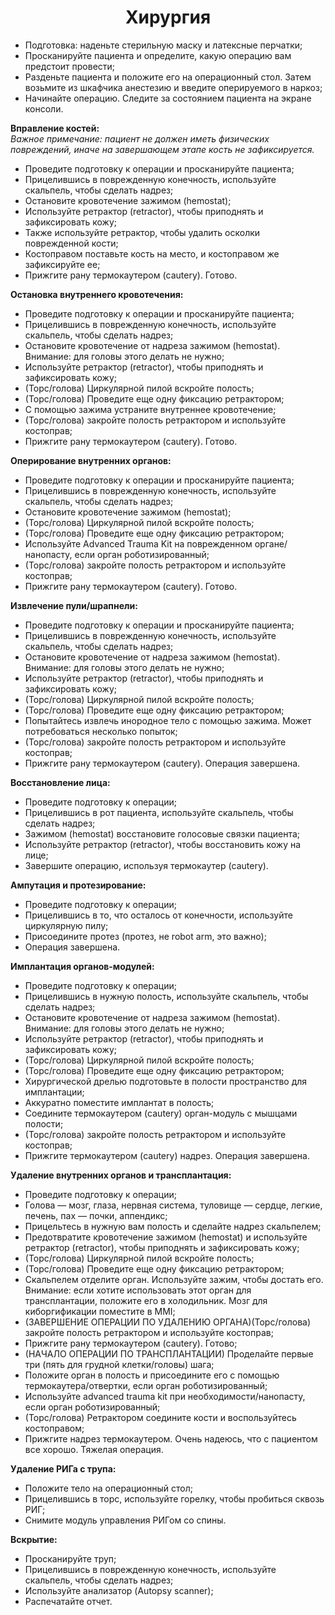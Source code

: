 <p><h1 align='center'>Хирургия</h1>
<ul>
<li>Подготовка: наденьте стерильную маску и латексные перчатки;</li>
<li>Просканируйте пациента и определите, какую операцию вам предстоит провести; </li>
<li>Разденьте пациента и положите его на операционный стол. Затем возьмите из шкафчика анестезию и введите оперируемого в наркоз;</li>
<li>Начинайте операцию. Следите за состоянием пациента на экране консоли.</li>
</ul>
</p>
<p><strong>Вправление костей:</strong>
  <br><em>Важное примечание: пациент не должен иметь физических повреждений, иначе на завершающем этапе кость не зафиксируется.</em>
<ul>
<li>Проведите подготовку к операции и просканируйте пациента;</li>
<li>Прицелившись в поврежденную конечность, используйте скальпель, чтобы сделать надрез; </li>
<li>Остановите кровотечение зажимом (hemostat);</li>
<li>Используйте ретрактор (retractor), чтобы приподнять и зафиксировать кожу;</li>
<li>Также используйте ретрактор, чтобы удалить осколки поврежденной кости;</li>
<li>Костоправом поставьте кость на место, и костоправом же зафиксируйте ее;</li>
<li>Прижгите рану термокаутером (cautery). Готово.</li>
</ul>
</p>
<p><strong>Остановка внутреннего кровотечения:</strong>
<ul>
<li>Проведите подготовку к операции и просканируйте пациента;</li>
<li>Прицелившись в поврежденную конечность, используйте скальпель, чтобы сделать надрез;</li>
<li>Остановите кровотечение от надреза зажимом (hemostat). Внимание: для головы этого делать не нужно;</li>
<li>Используйте ретрактор (retractor), чтобы приподнять и зафиксировать кожу;</li>
<li>(Торс/голова) Циркулярной пилой вскройте полость;</li>
<li>(Торс/голова) Проведите еще одну фиксацию ретрактором;</li>
<li>С помощью зажима устраните внутреннее кровотечение;</li>
<li>(Торс/голова) закройте полость ретрактором и используйте костоправ;</li>
<li>Прижгите рану термокаутером (cautery). Готово.</li>
</ul>
</p>
<p><strong>Оперирование внутренних органов:</strong>
<ul>
<li>Проведите подготовку к операции и просканируйте пациента;</li>
<li>Прицелившись в поврежденную конечность, используйте скальпель, чтобы сделать надрез; </li>
<li>Остановите кровотечение зажимом (hemostat);</li>
<li>(Торс/голова) Циркулярной пилой вскройте полость;</li>
<li>(Торс/голова) Проведите еще одну фиксацию ретрактором;</li>
<li>Используйте Advanced Trauma Kit на поврежденном органе/нанопасту, если орган роботизированный;</li>
<li>(Торс/голова) закройте полость ретрактором и используйте костоправ;</li>
<li>Прижгите рану термокаутером (cautery). Готово.</li>
</ul></p>
<p><strong>Извлечение пули/шрапнели:</strong>
<ul>
<li>Проведите подготовку к операции и просканируйте пациента;</li>
<li>Прицелившись в поврежденную конечность, используйте скальпель, чтобы сделать надрез; </li>
<li>Остановите кровотечение от надреза зажимом (hemostat). Внимание: для головы этого делать не нужно;</li>
<li>Используйте ретрактор (retractor), чтобы приподнять и зафиксировать кожу;</li>
<li>(Торс/голова) Циркулярной пилой вскройте полость;</li>
<li>(Торс/голова) Проведите еще одну фиксацию ретрактором;</li>
<li>Попытайтесь извлечь инородное тело с помощью зажима. Может потребоваться несколько попыток;</li>
<li>(Торс/голова) закройте полость ретрактором и используйте костоправ;</li>
<li>Прижгите рану термокаутером (cautery). Операция завершена.</li>
</ul>
</p>
<p><strong>Восстановление лица:</strong>
<ul>
<li>Проведите подготовку к операции;</li>
<li>Прицелившись в рот пациента, используйте скальпель, чтобы сделать надрез; </li>
<li>Зажимом (hemostat) восстановите голосовые связки пациента;</li>
<li>Используйте ретрактор (retractor), чтобы восстановить кожу на лице;</li>
<li>Завершите операцию, используя термокаутер (cautery).</li>
</ul>
</p>
<p><strong>Ампутация и протезирование:</strong>
<ul>
<li>Проведите подготовку к операции;</li>
<li>Прицелившись в то, что осталось от конечности, используйте циркулярную пилу; </li>
<li>Присоедините протез (протез, не robot arm, это важно);</li>
<li>Операция завершена.</li>
</ul>
</p>
<p><strong>Имплантация органов-модулей:</strong>
<ul>
<li>Проведите подготовку к операции;</li>
<li>Прицелившись в нужную полость, используйте скальпель, чтобы сделать надрез; </li>
<li>Остановите кровотечение от надреза зажимом (hemostat). Внимание: для головы этого делать не нужно;</li>
<li>Используйте ретрактор (retractor), чтобы приподнять и зафиксировать кожу;</li>
<li>(Торс/голова) Циркулярной пилой вскройте полость;</li>
<li>(Торс/голова) Проведите еще одну фиксацию ретрактором;</li>
<li>Хирургической дрелью подготовьте в полости пространство для имплантации;</li>
<li>Аккуратно поместите имплантат в полость;</li>
<li>Соедините термокаутером (cautery) орган-модуль с мышцами полости;</li>
<li>(Торс/голова) закройте полость ретрактором и используйте костоправ;</li>
<li>Прижгите термокаутером (cautery) надрез. Операция завершена.</li>
</ul>
</p>
<p><strong>Удаление внутренних органов и трансплантация:</strong>
<ul>
<li>Проведите подготовку к операции;</li>
<li>Голова — мозг, глаза, нервная система, туловище — сердце, легкие, печень, пах — почки, аппендикс; </li>
<li>Прицельтесь в нужную вам полость и сделайте надрез скальпелем;</li>
<li>Предотвратите кровотечение зажимом (hemostat) и используйте ретрактор (retractor), чтобы приподнять и зафиксировать кожу;</li>
<li>(Торс/голова) Циркулярной пилой вскройте полость;</li>
<li>(Торс/голова) Проведите еще одну фиксацию ретрактором;</li>
<li>Скальпелем отделите орган. Используйте зажим, чтобы достать его. Внимание: если хотите использовать этот орган для трансплантации, положите его в холодильник. Мозг для киборгификации поместите в MMI;</li>
<li>(ЗАВЕРШЕНИЕ ОПЕРАЦИИ ПО УДАЛЕНИЮ ОРГАНА)(Торс/голова) закройте полость ретрактором и используйте костоправ;</li>
<li>Прижгите рану термокаутером (cautery). Готово;</li>
<li>(НАЧАЛО ОПЕРАЦИИ ПО ТРАНСПЛАНТАЦИИ) Проделайте первые три (пять для грудной клетки/головы) шага;</li>
<li>Положите орган в полость и присоедините его с помощью термокаутера/отвертки, если орган роботизированный;</li>
<li>Используйте advanced trauma kit при необходимости/нанопасту, если орган роботизированный;</li>
<li>(Торс/голова) Ретрактором соедините кости и воспользуйтесь костоправом;</li>
<li>Прижгите надрез термокаутером. Очень надеюсь, что с пациентом все хорошо. Тяжелая операция.</li>
</ul>
</p>
<p><strong>Удаление РИГа с трупа:</strong>
<ul>
<li>Положите тело на операционный стол;</li>
<li>Прицелившись в торс, используйте горелку, чтобы пробиться сквозь РИГ; </li>
<li>Снимите модуль управления РИГом со спины.</li>
</ul>
</p>
<p><strong>Вскрытие:</strong>
<ul>
<li>Просканируйте труп;</li>
<li>Прицелившись в поврежденную конечность, используйте скальпель, чтобы сделать надрез; </li>
<li>Используйте анализатор (Autopsy scanner);</li>
<li>Распечатайте отчет.</li>
</ul>
</p>
